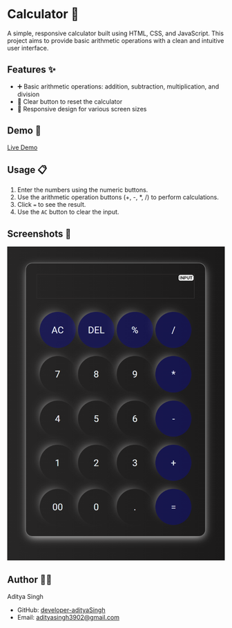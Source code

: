 # Calculator 🔢

A simple, responsive calculator built using HTML, CSS, and JavaScript. This project aims to provide basic arithmetic operations with a clean and intuitive user interface.

## Features ✨

- ➕ Basic arithmetic operations: addition, subtraction, multiplication, and division
- 🧼 Clear button to reset the calculator
- 📱 Responsive design for various screen sizes

## Demo 🚀

[Live Demo](https://calculator-roan-sigma.vercel.app/)

## Usage 📋

1. Enter the numbers using the numeric buttons.
2. Use the arithmetic operation buttons (+, -, *, /) to perform calculations.
3. Click `=` to see the result.
4. Use the `AC` button to clear the input.


## Screenshots 📸

![Calculator Screenshot](https://github.com/developer-adityaSingh/Calculator/blob/master/Assets/calculator-roan-sigma.vercel.app_(Surface%20Duo).png)


## Author 👨‍💻

Aditya Singh
- GitHub: [developer-adityaSingh](https://github.com/developer-adityaSingh)
- Email: adityasingh3902@gmail.com


